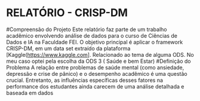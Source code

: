 # RELATÓRIO - CRISP-DM
#Compreensão do Projeto
Este relatório faz parte de um trabalho acadêmico envolvendo análise de dados para o curso de Ciências de Dados e IA na Faculdade FEI. O objetivo principal é aplicar o framework CRISP-DM, em um data set extraído da plataforma [Kaggle(https://www.kaggle.com]. Relacionado ao tema de alguma ODS. No meu caso optei pela escolha da ODS 3 ( Saúde e bem Estar)
#Definição do Problema
A relação entre problemas de saúde mental (como ansiedade, depressão e crise de pânico) e o desempenho acadêmico é uma questão crucial. Entretanto, as influências específicas desses fatores na performance dos estudantes ainda carecem de uma análise detalhada e baseada em dados

